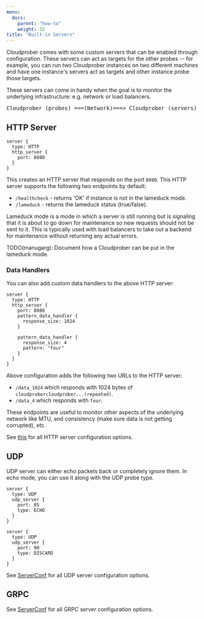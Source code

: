 ```yaml
---
menu:
  docs:
    parent: "how-to"
    weight: 32
title: "Built-in Servers"
---
```


Cloudprober comes with some custom servers that can be enabled through
configuration. These servers can act as targets for the other probes -- for
example, you can run two Cloudprober instances on two different machines and
have one instance's servers act as targets and other instance probe those
targets.

These servers can come in handy when the goal is to monitor the underlying
infrastructure: e.g. network or load balancers.

<pre>
Cloudprober (probes) ===(Network)===> Cloudprober (servers)
</pre>

## HTTP Server

```shell
server {
  type: HTTP
  http_server {
    port: 8080
  }
}
```

This creates an HTTP server that responds on the port `8080`. This HTTP server
supports the following two endpoints by default:

- `/healthcheck` - returns 'OK' if instance is not in the lameduck mode.
- `/lameduck` - returns the lameduck status (true/false).

Lameduck mode is a mode in which a server is still running but is signaling that
it is about to go down for maintenance so new requests should not be sent to it.
This is typically used with load balancers to take out a backend for maintenance
without returning any actual errors.

TODO(manugarg): Document how a Cloudprober can be put in the lameduck mode.

### Data Handlers

You can also add custom data handlers to the above HTTP server:

```shell
server {
  type: HTTP
  http_server {
    port: 8080
    pattern_data_handler {
      response_size: 1024
    }

    pattern_data_handler {
      response_size: 4
      pattern: "four"
    }
  }
}
```

Above configuration adds the following two URLs to the HTTP server:

- `/data_1024` which responds with 1024 bytes of
  `cloudprobercloudprober...(repeated)`.
- `/data_4` which responds with `four`.

These endpoints are useful to monitor other aspects of the underlying network
like MTU, and consistency (make sure data is not getting corrupted), etc.

See [this](/docs/config/servers/#cloudprober_servers_http_ServerConf) for all
HTTP server configuration options.

## UDP

UDP server can either echo packets back or completely ignore them. In echo mode,
you can use it along with the UDP probe type.

```shell
server {
  type: UDP
  udp_server {
    port: 85
    type: ECHO
  }
}

server {
  type: UDP
  udp_server {
    port: 90
    type: DISCARD
  }
}
```

See [ServerConf](/docs/config/servers/#cloudprober_servers_udp_ServerConf) for
all UDP server configuration options.

## GRPC

See [ServerConf](/docs/config/servers/#cloudprober_servers_grpc_ServerConf) for
all GRPC server configuration options.
